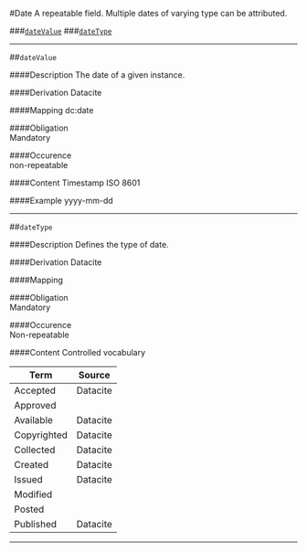 #Date
A repeatable field. Multiple dates of varying type can be attributed.

###[`dateValue`](#datevalue-1)
###[`dateType`](#datetype-1)

------------------

##`dateValue`

####Description
The date of a given instance. 

####Derivation
Datacite

####Mapping
dc:date

####Obligation	
Mandatory

####Occurence	
non-repeatable

####Content 
Timestamp ISO 8601

####Example
yyyy-mm-dd

------------------

##`dateType`

####Description
Defines the type of date. 

####Derivation
Datacite

####Mapping
 

####Obligation	
Mandatory

####Occurence	
Non-repeatable

####Content 
Controlled vocabulary

Term|Source
----|------
Accepted | Datacite
Approved |
Available | Datacite
Copyrighted | Datacite
Collected | Datacite
Created | Datacite
Issued | Datacite
Modified |
Posted |
Published | Datacite

------------------
